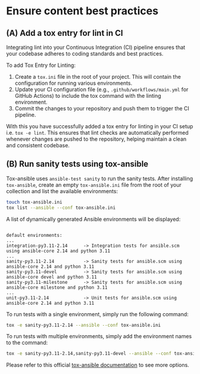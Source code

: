 # Ensure content best practices

## (A) Add a tox entry for lint in CI

Integrating lint into your Continuous Integration (CI) pipeline ensures that your codebase adheres to coding standards and best practices.

To add Tox Entry for Linting:

1. Create a `tox.ini` file in the root of your project. This will contain the configuration for running various environments.
2. Update your CI configuration file (e.g., `.github/workflows/main.yml` for GitHub Actions) to include the tox command with the linting environment.
3. Commit the changes to your repository and push them to trigger the CI pipeline.

With this you have successfully added a tox entry for linting in your CI setup i.e. `tox -e lint`. This ensures that lint checks are automatically performed whenever changes are pushed to the repository, helping maintain a clean and consistent codebase.

## (B) Run sanity tests using tox-ansible

Tox-ansible uses `ansible-test sanity` to run the sanity tests. After installing `tox-ansible`, create an empty `tox-ansible.ini` file from the root of your collection and list the available environments:

```bash
touch tox-ansible.ini
tox list --ansible --conf tox-ansible.ini
```

A list of dynamically generated Ansible environments will be displayed:

```

default environments:
...
integration-py3.11-2.14      -> Integration tests for ansible.scm using ansible-core 2.14 and python 3.11
...
sanity-py3.11-2.14           -> Sanity tests for ansible.scm using ansible-core 2.14 and python 3.11
sanity-py3.11-devel          -> Sanity tests for ansible.scm using ansible-core devel and python 3.11
sanity-py3.11-milestone      -> Sanity tests for ansible.scm using ansible-core milestone and python 3.11
...
unit-py3.11-2.14             -> Unit tests for ansible.scm using ansible-core 2.14 and python 3.11
```

To run tests with a single environment, simply run the following command:

```bash
tox -e sanity-py3.11-2.14 --ansible --conf tox-ansible.ini
```

To run tests with multiple environments, simply add the environment names to the command:

```bash
tox -e sanity-py3.11-2.14,sanity-py3.11-devel --ansible --conf tox-ansible.ini
```

Please refer to this official [tox-ansible documentation] to see more options.

[tox-ansible documentation]: https://ansible.readthedocs.io/projects/tox-ansible/
